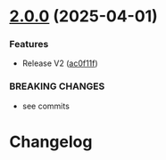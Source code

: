# [2.0.0](https://github.com/hexaonelabs/hexa-lite/compare/v1.2.5...v2.0.0) (2025-04-01)


### Features

* Release V2 ([ac0f11f](https://github.com/hexaonelabs/hexa-lite/commit/ac0f11f885e35706fae58124ff2d735f739f1e4b))


### BREAKING CHANGES

* see commits

# Changelog
